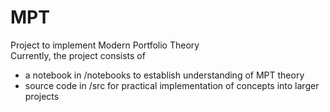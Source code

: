 # MPT
Project to implement Modern Portfolio Theory <br>
Currently, the project consists of 
* a notebook in /notebooks to establish understanding of MPT theory
* source code in /src for practical implementation of concepts into larger projects

